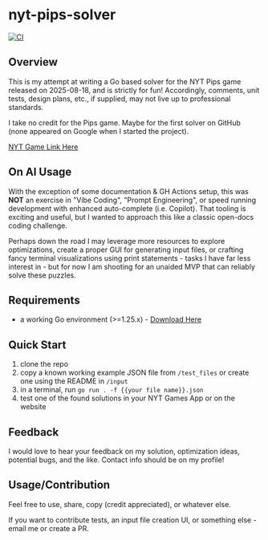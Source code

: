 # nyt-pips-solver

[![CI](https://github.com/djlovell/nyt-pips-solver/actions/workflows/ci.yml/badge.svg?branch=main&event=push)](https://github.com/djlovell/nyt-pips-solver/actions/workflows/ci.yml)

## Overview
This is my attempt at writing a Go based solver for the NYT Pips game released on 2025-08-18, and is strictly for fun! Accordingly, comments, unit tests, design plans, etc., if supplied, may not live up to professional standards.

I take no credit for the Pips game. Maybe for the first solver on GitHub (none appeared on Google when I started the project).

[NYT Game Link Here](https://www.nytimes.com/games/pips)

## On AI Usage
With the exception of some documentation & GH Actions setup, this was **NOT** an exercise in "Vibe Coding", "Prompt Engineering", or speed running development with enhanced auto-complete (i.e. Copilot). That tooling is exciting and useful, but I wanted to approach this like a classic open-docs coding challenge.

Perhaps down the road I may leverage more resources to explore optimizations, create a proper GUI for generating input files, or crafting fancy terminal visualizations using print statements - tasks I have far less interest in - but for now I am shooting for an unaided MVP that can reliably solve these puzzles.

## Requirements
- a working Go environment (>=1.25.x) - [Download Here](https://go.dev/doc/install)

## Quick Start
1. clone the repo
2. copy a known working example JSON file from `/test_files` or create one using the README in `/input`
3. in a terminal, run `go run . -f {{your file name}}.json`
4. test one of the found solutions in your NYT Games App or on the website

## Feedback
I would love to hear your feedback on my solution, optimization ideas, potential bugs, and the like. Contact info should be on my profile!

## Usage/Contribution
Feel free to use, share, copy (credit appreciated), or whatever else. 

If you want to contribute tests, an input file creation UI, or something else - email me or create a PR.
